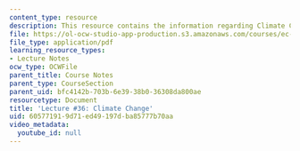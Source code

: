 ```yaml
---
content_type: resource
description: This resource contains the information regarding Climate Change.
file: https://ol-ocw-studio-app-production.s3.amazonaws.com/courses/ec-701j-d-lab-i-development-fall-2009/605771919d71ed49197dba85777b70aa_MITEC_701JF09_lec36_nb.pdf
file_type: application/pdf
learning_resource_types:
- Lecture Notes
ocw_type: OCWFile
parent_title: Course Notes
parent_type: CourseSection
parent_uid: bfc4142b-703b-6e39-38b0-36308da800ae
resourcetype: Document
title: 'Lecture #36: Climate Change'
uid: 60577191-9d71-ed49-197d-ba85777b70aa
video_metadata:
  youtube_id: null
---
```

